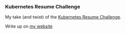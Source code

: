 ### Kubernetes Resume Challenge

My take (and twist) of the [Kubernetes Resume Challenge](https://cloudresumechallenge.dev/docs/extensions/kubernetes-challenge/).

Write up on [my website](https://ariyonaty.com/posts/kubernetes_resume_challenge/)

